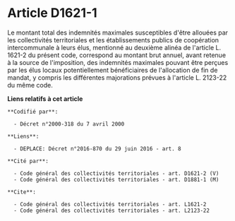# Article D1621-1

Le montant total des indemnités maximales susceptibles d'être allouées par les collectivités territoriales et les
établissements publics de coopération intercommunale à leurs élus, mentionné au deuxième alinéa de l'article L. 1621-2 du
présent code, correspond au montant brut annuel, avant retenue à la source de l'imposition, des indemnités maximales pouvant
être perçues par les élus locaux potentiellement bénéficiaires de l'allocation de fin de mandat, y compris les différentes
majorations prévues à l'article L. 2123-22 du même code.

**Liens relatifs à cet article**

	**Codifié par**:

	  - Décret n°2000-318 du 7 avril 2000

	**Liens**:

	  - DEPLACE: Décret n°2016-870 du 29 juin 2016 - art. 8

	**Cité par**:

	  - Code général des collectivités territoriales - art. D1621-2 (V)
	  - Code général des collectivités territoriales - art. D1881-1 (M)

	**Cite**:

	  - Code général des collectivités territoriales - art. L1621-2
	  - Code général des collectivités territoriales - art. L2123-22
